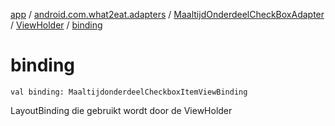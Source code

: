 [app](../../../index.md) / [android.com.what2eat.adapters](../../index.md) / [MaaltijdOnderdeelCheckBoxAdapter](../index.md) / [ViewHolder](index.md) / [binding](./binding.md)

# binding

`val binding: MaaltijdonderdeelCheckboxItemViewBinding`

LayoutBinding die gebruikt wordt door de ViewHolder

